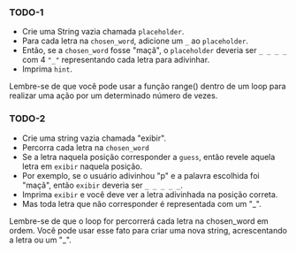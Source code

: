 ### TODO-1
- Crie uma String vazia chamada `placeholder`.
- Para cada letra na `chosen_word`, adicione um `_` ao `placeholder`.
- Então, se a `chosen_word` fosse "maçã", o `placeholder` deveria ser `_ _ _ _` com 4 `"_"` representando cada letra para adivinhar.
- Imprima `hint`.

<div class="hint">
  Lembre-se de que você pode usar a função range() dentro de um loop para realizar uma ação por um determinado número de vezes. 
</div>


### TODO-2
- Crie uma string vazia chamada "exibir".
- Percorra cada letra na `chosen_word`
- Se a letra naquela posição corresponder a `guess`, então revele aquela letra em `exibir` naquela posição.
- Por exemplo, se o usuário adivinhou "p" e a palavra escolhida foi "maçã", então `exibir` deveria ser `_ _ _ _ _`.
- Imprima `exibir` e você deve ver a letra adivinhada na posição correta.
- Mas toda letra que não corresponder é representada com um "_".

<div class="hint">
  Lembre-se de que o loop for percorrerá cada letra na chosen_word em ordem. Você pode usar esse fato para criar uma nova string, acrescentando a letra ou um "_".
</div>